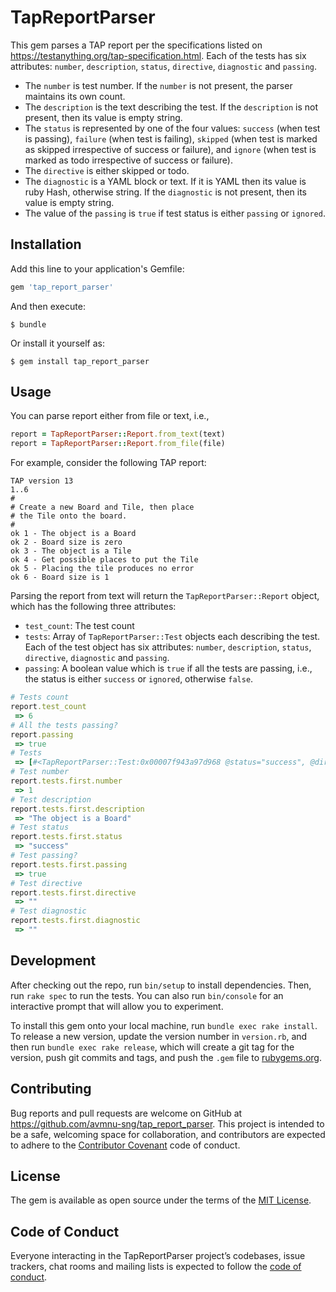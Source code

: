 # TapReportParser

This gem parses a TAP report per the specifications listed on https://testanything.org/tap-specification.html. Each of the tests has six attributes: `number`, `description`, `status`, `directive`, `diagnostic` and `passing`.

- The `number` is test number. If the `number` is not present, the parser maintains its own count.
- The `description` is the text describing the test. If the `description` is not present, then its value is empty string.
- The `status` is represented by one of the four values: `success` (when test is passing), `failure` (when test is failing), `skipped` (when test is marked as skipped irrespective of success or failure), and `ignore` (when test is marked as todo irrespective of success or failure).
- The `directive` is either skipped or todo.
- The `diagnostic` is a YAML block or text. If it is YAML then its value is ruby Hash, otherwise string. If the `diagnostic` is not present, then its value is empty string.
- The value of the `passing` is `true` if test status is either `passing` or `ignored`.

## Installation

Add this line to your application's Gemfile:

```ruby
gem 'tap_report_parser'
```

And then execute:

    $ bundle

Or install it yourself as:

    $ gem install tap_report_parser

## Usage

You can parse report either from file or text, i.e.,
```ruby
report = TapReportParser::Report.from_text(text)
report = TapReportParser::Report.from_file(file)
```

For example, consider the following TAP report:
```tap
TAP version 13
1..6
#
# Create a new Board and Tile, then place
# the Tile onto the board.
#
ok 1 - The object is a Board
ok 2 - Board size is zero
ok 3 - The object is a Tile
ok 4 - Get possible places to put the Tile
ok 5 - Placing the tile produces no error
ok 6 - Board size is 1
```

Parsing the report from text will return the `TapReportParser::Report` object, which has the following three attributes:

- `test_count`: The test count
- `tests`: Array of `TapReportParser::Test` objects each describing the test. Each of the test object has six attributes: `number`, `description`, `status`, `directive`, `diagnostic` and `passing`.
- `passing`: A boolean value which is `true` if all the tests are passing, i.e., the status is either `success` or `ignored`, otherwise `false`.

```ruby
# Tests count
report.test_count
 => 6
# All the tests passing?
report.passing
 => true
# Tests
 => [#<TapReportParser::Test:0x00007f943a97d968 @status="success", @directive="", @passing=true, @number=1, @description="The object is a Board", @diagnostic="">, #<TapReportParser::Test:0x00007f943a97d580 @status="success", @directive="", @passing=true, @number=2, @description="Board size is zero", @diagnostic="">, #<TapReportParser::Test:0x00007f943a97d198 @status="success", @directive="", @passing=true, @number=3, @description="The object is a Tile", @diagnostic="">, #<TapReportParser::Test:0x00007f943a97cd88 @status="success", @directive="", @passing=true, @number=4, @description="Get possible places to put the Tile", @diagnostic="">, #<TapReportParser::Test:0x00007f943a97c978 @status="success", @directive="", @passing=true, @number=5, @description="Placing the tile produces no error", @diagnostic="">, #<TapReportParser::Test:0x00007f943a97c590 @status="success", @directive="", @passing=true, @number=6, @description="Board size is 1", @diagnostic="">]
# Test number
report.tests.first.number
 => 1
# Test description
report.tests.first.description
 => "The object is a Board"
# Test status
report.tests.first.status
 => "success"
# Test passing?
report.tests.first.passing
 => true
# Test directive
report.tests.first.directive
 => ""
# Test diagnostic
report.tests.first.diagnostic
 => ""
```

## Development

After checking out the repo, run `bin/setup` to install dependencies. Then, run `rake spec` to run the tests. You can also run `bin/console` for an interactive prompt that will allow you to experiment.

To install this gem onto your local machine, run `bundle exec rake install`. To release a new version, update the version number in `version.rb`, and then run `bundle exec rake release`, which will create a git tag for the version, push git commits and tags, and push the `.gem` file to [rubygems.org](https://rubygems.org).

## Contributing

Bug reports and pull requests are welcome on GitHub at https://github.com/avmnu-sng/tap_report_parser. This project is intended to be a safe, welcoming space for collaboration, and contributors are expected to adhere to the [Contributor Covenant](http://contributor-covenant.org) code of conduct.

## License

The gem is available as open source under the terms of the [MIT License](https://opensource.org/licenses/MIT).

## Code of Conduct

Everyone interacting in the TapReportParser project’s codebases, issue trackers, chat rooms and mailing lists is expected to follow the [code of conduct](https://github.com/avmnu-sng/tap_report_parser/blob/master/CODE_OF_CONDUCT.md).
